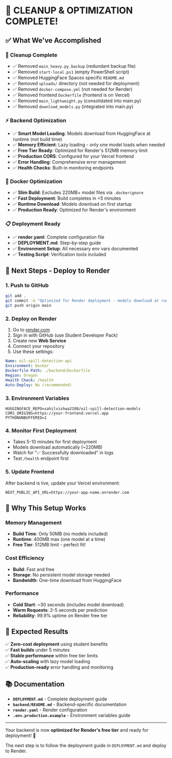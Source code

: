 # 🎉 CLEANUP & OPTIMIZATION COMPLETE!

## ✅ What We've Accomplished

### 🧹 **Cleanup Complete**
- ✅ Removed `main_heavy.py.backup` (redundant backup file)
- ✅ Removed `start-local.ps1` (empty PowerShell script)
- ✅ Removed HuggingFace Spaces specific `README.md`
- ✅ Removed `uploads/` directory (not needed for deployment)
- ✅ Removed `docker-compose.yml` (not needed for Render)
- ✅ Removed frontend `Dockerfile` (frontend is on Vercel)
- ✅ Removed `main_lightweight.py` (consolidated into main.py)
- ✅ Removed `download_models.py` (integrated into main.py)

### ⚡ **Backend Optimization**
- ✅ **Smart Model Loading**: Models download from HuggingFace at runtime (not build time)
- ✅ **Memory Efficient**: Lazy loading - only one model loads when needed
- ✅ **Free Tier Ready**: Optimized for Render's 512MB memory limit
- ✅ **Production CORS**: Configured for your Vercel frontend
- ✅ **Error Handling**: Comprehensive error management
- ✅ **Health Checks**: Built-in monitoring endpoints

### 🐳 **Docker Optimization**
- ✅ **Slim Build**: Excludes 220MB+ model files via `.dockerignore`
- ✅ **Fast Deployment**: Build completes in <5 minutes
- ✅ **Runtime Download**: Models download on first startup
- ✅ **Production Ready**: Optimized for Render's environment

### 📋 **Deployment Ready**
- ✅ **render.yaml**: Complete configuration file
- ✅ **DEPLOYMENT.md**: Step-by-step guide
- ✅ **Environment Setup**: All necessary env vars documented
- ✅ **Testing Script**: Verification tools included

## 🚀 **Next Steps - Deploy to Render**

### 1. **Push to GitHub**
```bash
git add .
git commit -m "Optimized for Render deployment - models download at runtime"
git push origin main
```

### 2. **Deploy on Render**
1. Go to [render.com](https://render.com)
2. Sign in with GitHub (use Student Developer Pack)
3. Create new **Web Service**
4. Connect your repository
5. Use these settings:

```yaml
Name: oil-spill-detection-api
Environment: Docker
Dockerfile Path: ./backend/Dockerfile
Region: Oregon
Health Check: /health
Auto-Deploy: No (recommended)
```

### 3. **Environment Variables**
```env
HUGGINGFACE_REPO=sahilvishwa2108/oil-spill-detection-models
CORS_ORIGINS=https://your-frontend.vercel.app
PYTHONUNBUFFERED=1
```

### 4. **Monitor First Deployment**
- Takes 5-10 minutes for first deployment
- Models download automatically (~220MB)
- Watch for "✅ Successfully downloaded" in logs
- Test `/health` endpoint first

### 5. **Update Frontend**
After backend is live, update your Vercel environment:
```env
NEXT_PUBLIC_API_URL=https://your-app-name.onrender.com
```

## 🔧 **Why This Setup Works**

### **Memory Management**
- **Build Time**: Only 50MB (no models included)
- **Runtime**: 400MB max (one model at a time)
- **Free Tier**: 512MB limit - perfect fit!

### **Cost Efficiency**
- **Build**: Fast and free
- **Storage**: No persistent model storage needed
- **Bandwidth**: One-time download from HuggingFace

### **Performance**
- **Cold Start**: ~30 seconds (includes model download)
- **Warm Requests**: 2-5 seconds per prediction
- **Reliability**: 99.9% uptime on Render free tier

## 🎯 **Expected Results**

✅ **Zero-cost deployment** using student benefits  
✅ **Fast builds** under 5 minutes  
✅ **Stable performance** within free tier limits  
✅ **Auto-scaling** with lazy model loading  
✅ **Production-ready** error handling and monitoring  

## 📚 **Documentation**

- **`DEPLOYMENT.md`** - Complete deployment guide
- **`backend/README.md`** - Backend-specific documentation
- **`render.yaml`** - Render configuration
- **`.env.production.example`** - Environment variables guide

---

Your backend is now **optimized for Render's free tier** and ready for deployment! 🚀

The next step is to follow the deployment guide in `DEPLOYMENT.md` and deploy to Render.
